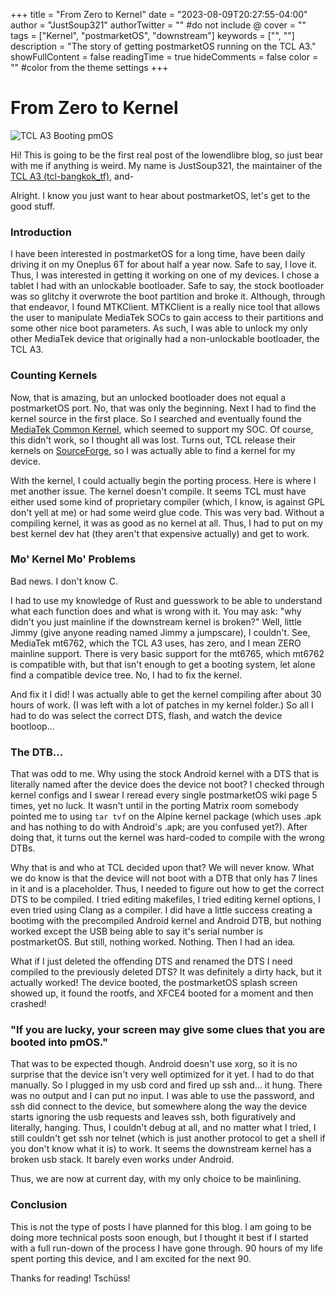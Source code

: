 +++
title = "From Zero to Kernel"
date = "2023-08-09T20:27:55-04:00"
author = "JustSoup321"
authorTwitter = "" #do not include @
cover = ""
tags = ["Kernel", "postmarketOS", "downstream"]
keywords = ["", ""]
description = "The story of getting postmarketOS running on the TCL A3."
showFullContent = false
readingTime = true
hideComments = false
color = "" #color from the theme settings
+++

# From Zero to Kernel

![TCL A3 Booting pmOS](/posts/images/bangkok.jpg)

Hi! This is going to be the first real post of the lowendlibre blog, so just bear with me if anything is weird. My name is JustSoup321, the maintainer of the [TCL A3 (tcl-bangkok_tf)](https://wiki.postmarketos.org/wiki/TCL_A3_(tcl-bangkok_tf)), and-

Alright. I know you just want to hear about postmarketOS, let's get to the good stuff.

### Introduction

I have been interested in postmarketOS for a long time, have been daily driving it on my Oneplus 6T for about half a year now. Safe to say, I love it. Thus, I was interested in getting it working on one of my devices. I chose a tablet I had with an unlockable bootloader. Safe to say, the stock bootloader was so glitchy it overwrote the boot partition and broke it. Although, through that endeavor, I found MTKClient. MTKClient is a really nice tool that allows the user to manipulate MediaTek SOCs to gain access to their partitions and some other nice boot parameters. As such, I was able to unlock my only other MediaTek device that originally had a non-unlockable bootloader, the TCL A3.

### Counting Kernels

Now, that is amazing, but an unlocked bootloader does not equal a postmarketOS port. No, that was only the beginning. Next I had to find the kernel source in the first place. So I searched and eventually found the [MediaTek Common Kernel](https://github.com/MediaTek-Labs/common-kernel-4.19), which seemed to support my SOC. Of course, this didn't work, so I thought all was lost. Turns out, TCL release their kernels on [SourceForge](https://sourceforge.net/projects/tcl-mobile/files/), so I was actually able to find a kernel for my device.

With the kernel, I could actually begin the porting process. Here is where I met another issue. The kernel doesn't compile. It seems TCL must have either used some kind of proprietary compiler (which, I know, is against GPL don't yell at me) or had some weird glue code. This was very bad. Without a compiling kernel, it was as good as no kernel at all. Thus, I had to put on my best kernel dev hat (they aren't that expensive actually) and get to work.

### Mo' Kernel Mo' Problems

Bad news. I don't know C.

I had to use my knowledge of Rust and guesswork to be able to understand what each function does and what is wrong with it. You may ask: "why didn't you just mainline if the downstream kernel is broken?" Well, little Jimmy (give anyone reading named Jimmy a jumpscare), I couldn't. See, MediaTek mt6762, which the TCL A3 uses, has zero, and I mean ZERO mainline support. There is very basic support for the mt6765, which mt6762 is compatible with, but that isn't enough to get a booting system, let alone find a compatible device tree. No, I had to fix the kernel.

And fix it I did! I was actually able to get the kernel compiling after about 30 hours of work. (I was left with a lot of patches in my kernel folder.) So all I had to do was select the correct DTS, flash, and watch the device bootloop...

### The DTB...

That was odd to me. Why using the stock Android kernel with a DTS that is literally named after the device does the device not boot? I checked through kernel configs and I swear I reread every single postmarketOS wiki page 5 times, yet no luck. It wasn't until in the porting Matrix room somebody pointed me to using `tar tvf` on the Alpine kernel package (which uses .apk and has nothing to do with Android's .apk; are you confused yet?). After doing that, it turns out the kernel was hard-coded to compile with the wrong DTBs.

Why that is and who at TCL decided upon that? We will never know. What we do know is that the device will not boot with a DTB that only has 7 lines in it and is a placeholder. Thus, I needed to figure out how to get the correct DTS to be compiled. I tried editing makefiles, I tried editing kernel options, I even tried using Clang as a compiler. I did have a little success creating a bootimg with the precompiled Android kernel and Android DTB, but nothing worked except the USB being able to say it's serial number is postmarketOS. But still, nothing worked. Nothing. Then I had an idea.

What if I just deleted the offending DTS and renamed the DTS I need compiled to the previously deleted DTS? It was definitely a dirty hack, but it actually worked! The device booted, the postmarketOS splash screen showed up, it found the rootfs, and XFCE4 booted for a moment and then crashed!

### "If you are lucky, your screen may give some clues that you are booted into pmOS."

That was to be expected though. Android doesn't use xorg, so it is no surprise that the device isn't very well optimized for it yet. I had to do that manually. So I plugged in my usb cord and fired up ssh and... it hung. There was no output and I can put no input. I was able to use the password, and ssh did connect to the device, but somewhere along the way the device starts ignoring the usb requests and leaves ssh, both figuratively and literally, hanging. Thus, I couldn't debug at all, and no matter what I tried, I still couldn't get ssh nor telnet (which is just another protocol to get a shell if you don't know what it is) to work. It seems the downstream kernel has a broken usb stack. It barely even works under Android.

Thus, we are now at current day, with my only choice to be mainlining.

### Conclusion

This is not the type of posts I have planned for this blog. I am going to be doing more technical posts soon enough, but I thought it best if I started with a full run-down of the process I have gone through. 90 hours of my life spent porting this device, and I am excited for the next 90.

Thanks for reading! Tschüss!
